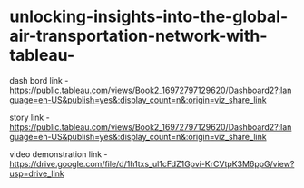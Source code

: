 # unlocking-insights-into-the-global-air-transportation-network-with-tableau-

dash bord link - https://public.tableau.com/views/Book2_16972797129620/Dashboard2?:language=en-US&publish=yes&:display_count=n&:origin=viz_share_link

story link -https://public.tableau.com/views/Book2_16972797129620/Dashboard2?:language=en-US&publish=yes&:display_count=n&:origin=viz_share_link

video demonstration link - https://drive.google.com/file/d/1h1txs_ul1cFdZ1Gpvi-KrCVtpK3M6ppG/view?usp=drive_link
